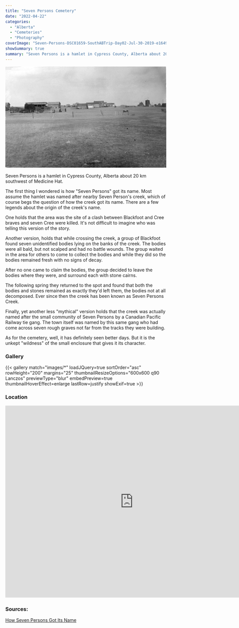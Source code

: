 ```yaml
---
title: "Seven Persons Cemetery"
date: "2022-04-22"
categories: 
  - "Alberta"
  - "Cemeteries"
  - "Photography"
coverImage: "Seven-Persons-DSC01659-SouthABTrip-Day02-Jul-30-2019-e1649210295849.jpg"
showSummary: true
summary: "Seven Persons is a hamlet in Cypress County, Alberta about 20 km southwest of Medicine Hat. There are various stories about how the hamlet got it's name."
---
```


![Seven Persons in 1911](Seven_Persons%2C_Alberta_%281911%29.jpg "Seven Persons in 1911 - [Jason Woodhead](https://commons.wikimedia.org/wiki/File:Seven_Persons,_Alberta_(1911).jpg), [CC BY 2.0](https://creativecommons.org/licenses/by/2.0), via Wikimedia Commons")

Seven Persons is a hamlet in Cypress County, Alberta about 20 km southwest of Medicine Hat.

The first thing I wondered is how "Seven Persons" got its name. Most assume the hamlet was named after nearby Seven Person's creek, which of course begs the question of how the creek got its name. There are a few legends about the origin of the creek's name.

One holds that the area was the site of a clash between Blackfoot and Cree braves and seven Cree were killed. It's not difficult to imagine who was telling this version of the story.

Another version, holds that while crossing the creek, a group of Blackfoot found seven unidentified bodies lying on the banks of the creek. The bodies were all bald, but not scalped and had no battle wounds. The group waited in the area for others to come to collect the bodies and while they did so the bodies remained fresh with no signs of decay.

After no one came to claim the bodies, the group decided to leave the bodies where they were, and surround each with stone cairns.

The following spring they returned to the spot and found that both the bodies and stones remained as exactly they'd left them, the bodies not at all decomposed. Ever since then the creek has been known as Seven Persons Creek.

Finally, yet another less "mythical" version holds that the creek was actually named after the small community of Seven Persons by a Canadian Pacific Railway tie gang. The town itself was named by this same gang who had come across seven rough graves not far from the tracks they were building.

As for the cemetery, well, it has definitely seen better days. But it is the unkept "wildness" of the small enclosure that gives it its character.

### Gallery
{{< gallery match="images/*" loadJQuery=true sortOrder="asc" rowHeight="200" margins="25" thumbnailResizeOptions="600x600 q90 Lanczos" previewType="blur" embedPreview=true thumbnailHoverEffect=enlarge lastRow=justify showExif=true >}}

### Location

<iframe src="https://www.google.com/maps/embed?pb=!1m18!1m12!1m3!1d1473.1936995772048!2d-110.88011149487286!3d49.87328066552977!2m3!1f0!2f0!3f0!3m2!1i1024!2i768!4f13.1!3m3!1m2!1s0x0%3A0xb4858f8498c93a29!2zNDnCsDUyJzI0LjYiTiAxMTDCsDUyJzQ4LjQiVw!5e1!3m2!1sen!2sca!4v1649210125927!5m2!1sen!2sca" width="800" height="600" style="border:0;" allowfullscreen loading="lazy" referrerpolicy="no-referrer-when-downgrade"></iframe>

### Sources:

  
[How Seven Persons Got Its Name](https://mysteriesofcanada.com/alberta/how-seven-persons-got-its-name/#:~:text=Seven%20Persons%20is%20a%20hamlet,into%20the%20South%20Saskatchewan%20River)
